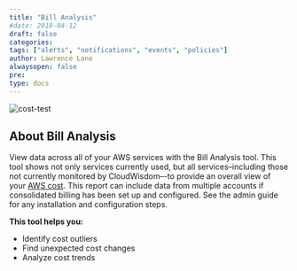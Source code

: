 ```yaml
---
title: "Bill Analysis"
#date: 2018-04-12
draft: false
categories:
tags: ["alerts", "notifications", "events", "policies"]
author: Lawrence Lane
alwaysopen: false
pre:
type: docs
---
```

![cost-test](/images/_index/cost-test.png)

## About Bill Analysis

View data across all of your AWS services with the Bill Analysis tool. This tool shows not only services currently used, but all services–including those not currently monitored by CloudWisdom–-to provide an overall view of your [AWS cost](https://www.metricly.com/aws-cost-tool/). This report can include data from multiple accounts if consolidated billing has been set up and configured. See the admin guide for any installation and configuration steps.

**This tool helps you:**

- Identify cost outliers
- Find unexpected cost changes
- Analyze cost trends
